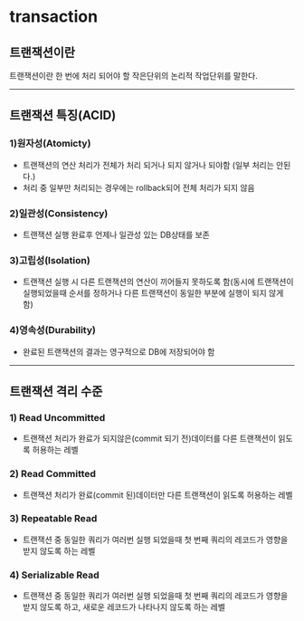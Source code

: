 # transaction

## 트랜잭션이란

트랜잭션이란 한 번에 처리 되어야 할 작은단위의 논리적 작업단위를 말한다.

---

## 트랜잭션 특징(ACID)

### 1)원자성(Atomicty)

- 트랜잭션의 연산 처리가 전체가 처리 되거나 되지 않거나 되야함 (일부 처리는 안된다.)
- 처리 중 일부만 처리되는 경우에는 rollback되어 전체 처리가 되지 않음

### 2)일관성(Consistency)

- 트랜잭션 실행 완료후 언제나 일관성 있는 DB상태를 보존

### 3)고립성(Isolation)

- 트랜잭션 실행 시 다른 트랜잭션의 연산이 끼어들지 못하도록 함(동시에 트랜잭션이 실행되었을때 순서를 정하거나 다른 트랜잭션이 동일한 부분에 실행이 되지 않게 함)

### 4)영속성(Durability)

- 완료된 트랜잭션의 결과는 영구적으로 DB에 저장되어야 함

---

## 트랜잭션 격리 수준

### 1) Read Uncommitted

- 트랜잭션 처리가 완료가 되지않은(commit 되기 전)데이터를 다른 트랜잭션이 읽도록 허용하는 레벨

### 2) Read Committed

- 트랜잭션 처리가 완료(commit 된)데이터만 다른 트랜잭션이 읽도록 허용하는 레벨

### 3) Repeatable Read

- 트랜잭션 중 동일한 쿼리가 여러번 실행 되었을때 첫 번째 쿼리의 레코드가 영향을 받지 않도록 하는 레벨

### 4) Serializable Read

- 트랜잭션 중 동일한 쿼리가 여러번 실행 되었을때 첫 번째 쿼리의 레코드가 영향을 받지 않도록 하고, 새로운 레코드가 나타나지 않도록 하는 레벨
